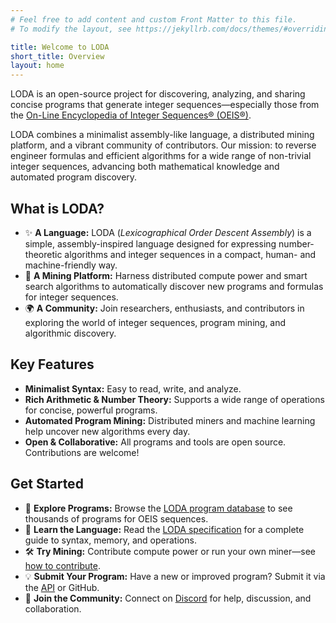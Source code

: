 ```yaml
---
# Feel free to add content and custom Front Matter to this file.
# To modify the layout, see https://jekyllrb.com/docs/themes/#overriding-theme-defaults

title: Welcome to LODA
short_title: Overview
layout: home
---
```


LODA is an open-source project for discovering, analyzing, and sharing concise programs that generate integer sequences—especially those from the [On-Line Encyclopedia of Integer Sequences® (OEIS®)](https://oeis.org/).

LODA combines a minimalist assembly-like language, a distributed mining platform, and a vibrant community of contributors. Our mission: to reverse engineer formulas and efficient algorithms for a wide range of non-trivial integer sequences, advancing both mathematical knowledge and automated program discovery.

## What is LODA?

- ✨ **A Language:** LODA (_Lexicographical Order Descent Assembly_) is a simple, assembly-inspired language designed for expressing number-theoretic algorithms and integer sequences in a compact, human- and machine-friendly way.
- 🤖 **A Mining Platform:** Harness distributed compute power and smart search algorithms to automatically discover new programs and formulas for integer sequences.
- 🌍 **A Community:** Join researchers, enthusiasts, and contributors in exploring the world of integer sequences, program mining, and algorithmic discovery.

## Key Features

- **Minimalist Syntax:** Easy to read, write, and analyze.
- **Rich Arithmetic & Number Theory:** Supports a wide range of operations for concise, powerful programs.
- **Automated Program Mining:** Distributed miners and machine learning help uncover new algorithms every day.
- **Open & Collaborative:** All programs and tools are open source. Contributions are welcome!

## Get Started

- 🔎 **Explore Programs:** Browse the [LODA program database](https://loda-lang.org/programs) to see thousands of programs for OEIS sequences.
- 📖 **Learn the Language:** Read the [LODA specification](/spec) for a complete guide to syntax, memory, and operations.
- 🛠️ **Try Mining:** Contribute compute power or run your own miner—see [how to contribute](/contributing).
- 💡 **Submit Your Program:** Have a new or improved program? Submit it via the [API](https://api.loda-lang.org/v2/openapi) or GitHub.
- 💬 **Join the Community:** Connect on [Discord](https://loda-lang.org/discord) for help, discussion, and collaboration.
